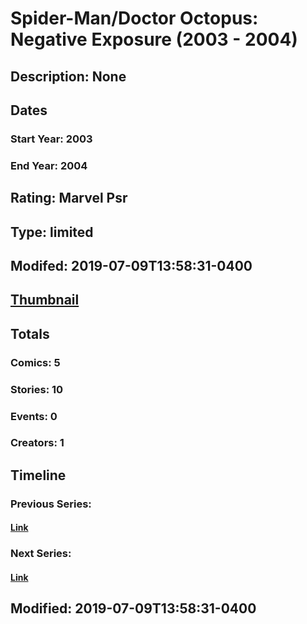 # Spider-Man/Doctor Octopus: Negative Exposure (2003 - 2004)
## Description: None
## Dates
### Start Year: 2003
### End Year: 2004
## Rating: Marvel Psr
## Type: limited
## Modifed: 2019-07-09T13:58:31-0400
## [Thumbnail](http://i.annihil.us/u/prod/marvel/i/mg/1/04/5a8f18eecfa96.jpg)
## Totals
### Comics: 5
### Stories: 10
### Events: 0
### Creators: 1
## Timeline
### Previous Series: 
#### [Link]()
### Next Series: 
#### [Link]()
## Modified: 2019-07-09T13:58:31-0400